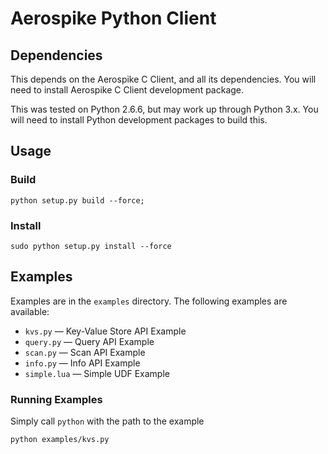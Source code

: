 # Aerospike Python Client

## Dependencies

This depends on the Aerospike C Client, and all its dependencies. You will need to install Aerospike C Client development package.

This was tested on Python 2.6.6, but may work up through Python 3.x. You will need to install Python development packages to build this.

## Usage

### Build

	python setup.py build --force; 
	
### Install
	
	sudo python setup.py install --force

## Examples

Examples are in the `examples` directory. The following examples are available:

* `kvs.py` — Key-Value Store API Example
* `query.py` — Query API Example
* `scan.py` — Scan API Example
* `info.py` — Info API Example
* `simple.lua` — Simple UDF Example

### Running Examples

Simply call `python` with the path to the example

	python examples/kvs.py

